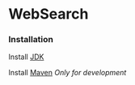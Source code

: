 # WebSearch

### Installation

Install [JDK](https://www.oracle.com/technetwork/java/javase/downloads/index.html)

Install [Maven](https://maven.apache.org/download.cgi) *Only for development*
